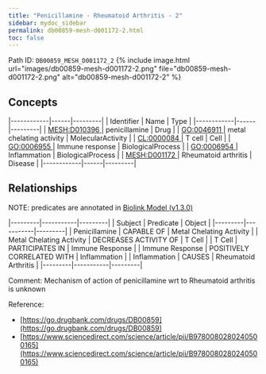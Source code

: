 ```yaml
---
title: "Penicillamine - Rheumatoid Arthritis - 2"
sidebar: mydoc_sidebar
permalink: db00859-mesh-d001172-2.html
toc: false 
---
```



Path ID: `DB00859_MESH_D001172_2`
{% include image.html url="images/db00859-mesh-d001172-2.png" file="db00859-mesh-d001172-2.png" alt="db00859-mesh-d001172-2" %}

## Concepts

|------------|------|---------|
| Identifier | Name | Type    |
|------------|------|---------|
| <a href="https://identifiers.org/MESH:D010396">MESH:D010396 </a> | penicillamine | Drug |
| <a href="https://identifiers.org/GO:0046911">GO:0046911 </a> | metal chelating activity | MolecularActivity |
| <a href="https://identifiers.org/CL:0000084">CL:0000084 </a> | T cell | Cell |
| <a href="https://identifiers.org/GO:0006955">GO:0006955 </a> | Immune response | BiologicalProcess |
| <a href="https://identifiers.org/GO:0006954">GO:0006954 </a> | Inflammation | BiologicalProcess |
| <a href="https://identifiers.org/MESH:D001172">MESH:D001172 </a> | Rheumatoid arthritis | Disease |
|------------|------|---------|

## Relationships


NOTE: predicates are annotated in <a href="https://github.com/biolink/biolink-model/releases/tag/v1.3.0">Biolink Model (v1.3.0)</a>

|---------|-----------|---------|
| Subject | Predicate | Object  |
|---------|-----------|---------|
| Penicillamine | CAPABLE OF | Metal Chelating Activity |
| Metal Chelating Activity | DECREASES ACTIVITY OF | T Cell |
| T Cell | PARTICIPATES IN | Immune Response |
| Immune Response | POSITIVELY CORRELATED WITH | Inflammation |
| Inflammation | CAUSES | Rheumatoid Arthritis |
|---------|-----------|---------|

Comment: Mechanism of action of penicillamine wrt to Rheumatoid arthritis is unknown

Reference: 
  - [https://go.drugbank.com/drugs/DB00859](https://go.drugbank.com/drugs/DB00859)
  - [https://www.sciencedirect.com/science/article/pii/B9780080280240500165](https://www.sciencedirect.com/science/article/pii/B9780080280240500165)
